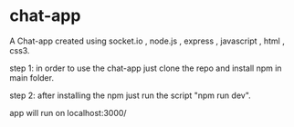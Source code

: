 # chat-app
A Chat-app created using socket.io , node.js , express , javascript , html , css3.


step 1: in order to use the chat-app just clone the repo and install npm in main folder.

step 2: after installing the npm just run the script "npm run dev".

app will run on localhost:3000/



